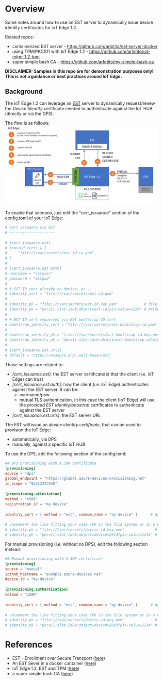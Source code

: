 # Overview
Some notes around how to use an EST server to dynamically issue device identity certificates for IoT Edge 1.2.

Related repos:
* containerized EST server - https://github.com/arlotito/est-server-docker
* using TPM/PKCS11 with IoT Edge 1.2 - https://github.com/arlotito/iot-edge-1.2-tpm
* super simple bash CA - https://github.com/arlotito/my-simple-bash-ca

**DISCLAIMER: Samples in this repo are for demonstration purposes only! This is not a guidance or best practices around IoT Edge.**

## Background
The IoT Edge 1.2 can leverage an [EST](https://en.wikipedia.org/wiki/Enrollment_over_Secure_Transport) server to dynamically request/renew the *Device Identity* certificate needed to authenticate against the IoT HUB (directly or via the DPS).

The flow is as follows:
![](images/flow.png)

To enable that scenario, just edit the "cert_issuance" section of the config.toml of your IoT Edge:
```toml
# Cert issuance via EST
# ---------------------

# [cert_issuance.est]
# trusted_certs = [
#     "file:///var/secrets/est-id-ca.pem",
# ]
# 
# [cert_issuance.est.auth]
# username = "estuser"
# password = "estpwd"
#
# # EST ID cert already on device, or...
# identity_cert = "file:///var/secrets/est-id.pem"
#
# identity_pk = "file:///var/secrets/est-id.key.pem"            # file URI, or...
# identity_pk = "pkcs11:slot-id=0;object=est-id?pin-value=1234" # PKCS#11 URI
#
# # EST ID cert requested via EST bootstrap ID cert
# bootstrap_identity_cert = "file:///var/secrets/est-bootstrap-id.pem"
#
# bootstrap_identity_pk = "file:///var/secrets/est-bootstrap-id.key.pem"            # file URI, or...
# bootstrap_identity_pk = "pkcs11:slot-id=0;object=est-bootstrap-id?pin-value=1234" # PKCS#11 URI
#
# [cert_issuance.est.urls]
# default = "https://example.org/.well-known/est"
```

Those settings are related to:
* *[cert_issuance.est]*: the EST server certificate(s) that the client (i.e. IoT Edge) can trust
* *[cert_issuance.est.auth]*: how the client (i.e. IoT Edge) authenticates against the EST server. It can be:
    * username/psw 
    * mutual TLS authentication. In this case the client (IoT Edge) will use the provided *EST identity/boostrap* certificates to authenticate against the EST server
* *[cert_issuance.est.urls]*: the EST server URL

The EST will issue an *device identity certificate*, that can be used to provision the IoT Edge:
* automatically, via DPS
* manually, against a specific IoT HUB

To use the DPS, edit the following section of the config.toml:
```toml
## DPS provisioning with X.509 certificate
[provisioning]
source = "dps"
global_endpoint = "https://global.azure-devices-provisioning.net"
id_scope = "0ab1234C5D6"
 
[provisioning.attestation]
method = "x509"
registration_id = "my-device"

identity_cert = { method = "est", common_name = "my-device" }      # dynamically issued via EST, or...

# uncomment the line fitting your case (PK in the file system or in a PKCS11 store - for instance the TPM):
# identity_pk = "file:///var/secrets/device-id.key.pem"              # file URI, or...
# identity_pk = "pkcs11:slot-id=0;object=device%20id?pin-value=1234" # PKCS#11 URI
```

For manual provisioning (i.e. without no DPS), edit the following section instead:
```toml
## Manual provisioning with X.509 certificate
[provisioning]
source = "manual"
iothub_hostname = "example.azure-devices.net"
device_id = "my-device"

[provisioning.authentication]
method = "x509"

identity_cert = { method = "est", common_name = "my-device" }      # dynamically issued via EST, or...

# uncomment the line fitting your case (PK in the file system or in a PKCS11 store - for instance the TPM):
# identity_pk = "file:///var/secrets/device-id.key.pem"              # file URI, or...
# identity_pk = "pkcs11:slot-id=0;object=device%20id?pin-value=1234" # PKCS#11 URI
```

# References
* EST - Enrollment over Secure Transport ([here](https://en.wikipedia.org/wiki/Enrollment_over_Secure_Transport))
* An EST Sever in a docker container ([here](EST-server-setup.md))
* IoT Edge 1.2, EST and TPM ([here](https://github.com/arlotito/iot-edge-1.2-tpm))
* a super simple bash CA ([here](https://github.com/arlotito/my-simple-bash-ca))